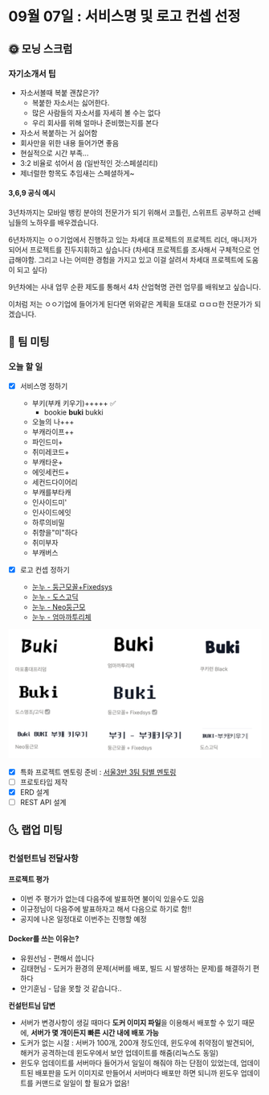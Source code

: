 # 09월 07일 : 서비스명 및 로고 컨셉 선정

## 🌞 모닝 스크럼

### 자기소개서 팁

- 자소서볼때 복붙 괜찮은가?
  - 복붙한 자소서는 싫어한다.
  - 많은 사람들의 자소서를 자세히 볼 수는 없다
  - 우리 회사를 위해 얼마나 준비했는지를 본다
- 자소서 복붙하는 거 싫어함
- 회사만을 위한 내용 들어가면 좋음
- 현실적으로 시간 부족...
- 3:2 비율로 섞어서 씀 (일반적인 것:스페셜리티)
- 제너럴한 항목도 추임새는 스페셜하게~

#### 3,6,9 공식 예시

3년차까지는 모바일 뱅킹 분야의 전문가가 되기 위해서 코틀린, 스위프트 공부하고 선배님들의 노하우를 배우겠습니다.

6년차까지는 ㅇㅇ기업에서 진행하고 있는 차세대 프로젝트의 프로젝트 리더, 매니저가 되어서 프로젝트를 진두지휘하고 싶습니다 (차세대 프로젝트를 조사해서 구체적으로 언급해야함. 그리고 나는 어떠한 경험을 가지고 있고 이걸 살려서 차세대 프로젝트에 도움이 되고 싶다)

9년차에는 사내 업무 순환 제도를 통해서 4차 산업혁명 관련 업무를 배워보고 싶습니다.

이처럼 저는 ㅇㅇ기업에 들어가게 된다면 위와같은 계획을 토대로 ㅁㅁㅁ한 전문가가 되겠습니다.

## 💬 팀 미팅

### 오늘 할 일

- [x] 서비스명 정하기

  - 부키(부캐 키우기)+++++ ✅
    - bookie **buki** bukki
  - 오늘의 나+++
  - 부캐라이프++
  - 파인드미+
  - 취미레코드+
  - 부캐타운+
  - 에잇세컨드+
  - 세컨드다이어리
  - 부캐를부타캐
  - 인사이드미'
  - 인사이드에잇
  - 하루의비밀
  - 취향을"미"하다
  - 취미부자
  - 부캐버스

- [x] 로고 컨셉 정하기

  - [눈누 - 둥근모꼴+Fixedsys](https://noonnu.cc/font_page/250)
  - [눈누 - 도스고딕](https://noonnu.cc/font_page/239)
  - [눈누 - Neo둥근모](https://noonnu.cc/font_page/386)
  - [눈누 - 엄마까투리체](https://noonnu.cc/font_page/397)

![image-20210926123623458](assets/20210907_%E1%84%92%E1%85%AC%E1%84%8B%E1%85%B4%E1%84%85%E1%85%A9%E1%86%A8/image-20210926123623458.png)

- [x]  특화 프로젝트 멘토링 준비 : [서울3반 3팀 팀별 멘토링](https://www.notion.so/3-3-0505011d811f42bc91cd89d68cdf8752)
- [ ]  프로토타입 제작
- [x]  ERD 설계
- [ ]  REST API 설계

## 🌜 랩업 미팅

### 컨설턴트님 전달사항

#### 프로젝트 평가

  - 이번 주 평가가 없는데 다음주에 발표하면 불이익 있을수도 있음
  - 이규정님이 다음주에 발표하자고 해서 다음으로 하기로 함!!
  - 공지에 나온 일정대로 이번주는 진행할 예정

#### Docker를 쓰는 이유는?

- 유원선님 - 편해서 씁니다
- 김태현님 - 도커가 환경의 문제(서버를 배포, 빌드 시 발생하는 문제)를 해결하기 편하다
- 안기훈님 - 답을 못할 것 같습니다..

**컨설턴트님 답변**

  - 서버가 변경사항이 생길 때마다 **도커 이미지 파일**을 이용해서 배포할 수 있기 때문에, **서버가 몇 개이든지 빠른 시간 내에 배포 가능**
  - 도커가 없는 시절 : 서버가 100개, 200개 정도인데, 윈도우에 취약점이 발견되어, 해커가 공격하는데 윈도우에서 보안 업데이트를 해줌(리눅스도 동일)
  - 윈도우 업데이트를 서버마다 들어가서 일일이 해줘야 하는 단점이 있었는데, 업데이트된 배포판을 도커 이미지로 만들어서 서버마다 배포만 하면 되니까 윈도우 업데이트를 커맨드로 일일이 할 필요가 없음!